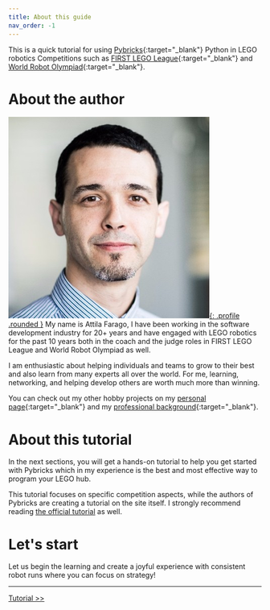 ```yaml
---
title: About this guide
nav_order: -1
---
```


This is a quick tutorial for using [Pybricks](https://pybricks.com){:target="_blank"} Python in LEGO robotics Competitions such as [FIRST LEGO League](https://www.firstlegoleague.org){:target="_blank"} and [World Robot Olympiad](https://wro-association.org){:target="_blank"}.

# About the author

[![image Attila](assets/profile_attila.jpg){: .profile .rounded }](https://attilafarago.hu)
My name is Attila Farago, I have been working in the software development industry for 20+ years and have engaged with LEGO robotics for the past 10 years both in the coach and the judge roles in FIRST LEGO League and World Robot Olympiad as well.

I am enthusiastic about helping individuals and teams to grow to their best and also learn from many experts all over the world. For me, learning, networking, and helping develop others are worth much more than winning.

You can check out my other hobby projects on my [personal page](https://attilafarago.hu){:target="_blank"} and my [professional background](https://www.linkedin.com/in/afarago){:target="_blank"}.

# About this tutorial

In the next sections, you will get a hands-on tutorial to help you get started with Pybricks which in my experience is the best and most effective way to program your LEGO hub.

This tutorial focuses on specific competition aspects, while the authors of Pybricks are creating a tutorial on the site itself. I strongly recommend reading [the official tutorial](https://pybricks.com/learn) as well.

# Let's start

Let us begin the learning and create a joyful experience with consistent robot runs where you can focus on strategy!

---
[Tutorial >>](tutorial/0_intro.md)
